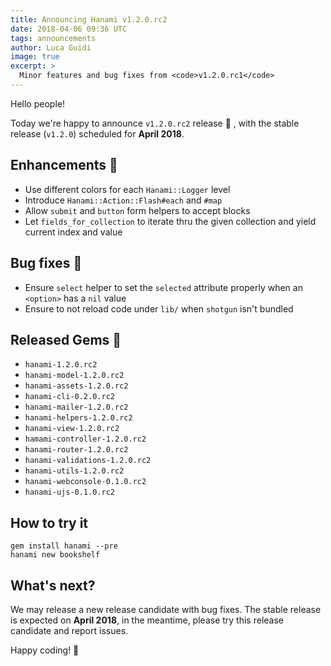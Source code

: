 ```yaml
---
title: Announcing Hanami v1.2.0.rc2
date: 2018-04-06 09:36 UTC
tags: announcements
author: Luca Guidi
image: true
excerpt: >
  Minor features and bug fixes from <code>v1.2.0.rc1</code>
---
```


Hello people!

Today we're happy to announce `v1.2.0.rc2` release 🙌 , with the stable release (`v1.2.0`) scheduled for **April 2018**.

## Enhancements 🍰

  * Use different colors for each `Hanami::Logger` level
  * Introduce `Hanami::Action::Flash#each` and `#map`
  * Allow `submit` and `button` form helpers to accept blocks
  * Let `fields_for_collection` to iterate thru the given collection and yield current index and value

## Bug fixes 🐛

  * Ensure `select` helper to set the `selected` attribute properly when an `<option>` has a `nil` value
  * Ensure to not reload code under `lib/` when `shotgun` isn't bundled

## Released Gems 💎

  * `hanami-1.2.0.rc2`
  * `hanami-model-1.2.0.rc2`
  * `hanami-assets-1.2.0.rc2`
  * `hanami-cli-0.2.0.rc2`
  * `hanami-mailer-1.2.0.rc2`
  * `hanami-helpers-1.2.0.rc2`
  * `hanami-view-1.2.0.rc2`
  * `hamami-controller-1.2.0.rc2`
  * `hanami-router-1.2.0.rc2`
  * `hanami-validations-1.2.0.rc2`
  * `hanami-utils-1.2.0.rc2`
  * `hanami-webconsole-0.1.0.rc2`
  * `hanami-ujs-0.1.0.rc2`

## How to try it

```shell
gem install hanami --pre
hanami new bookshelf
```

## What's next?

We may release a new release candidate with bug fixes.
The stable release is expected on **April 2018**, in the meantime, please try this release candidate and report issues.

Happy coding! 🌸
